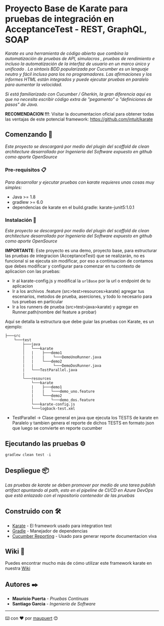 #  Proyecto Base de Karate para pruebas de integración en AcceptanceTest - REST, GraphQL, SOAP
_Karate es una herramienta de código abierto que combina la automatización de pruebas de API, simulacros , pruebas de rendimiento e incluso la automatización de la interfaz de usuario en un marco único y unificado . La sintaxis BDD popularizada por Cucumber es un lenguaje neutro y fácil incluso para los no programadores. Las afirmaciones y los informes HTML están integrados y puede ejecutar pruebas en paralelo para aumentar la velocidad._

_Si está familiarizado con Cucumber / Gherkin, la gran diferencia aquí es que no necesita escribir código extra de "pegamento" o "definiciones de pasos" de Java._

**RECOMENDACION !!!**: Visitar la documentacion oficial para obtener todas las ventajas de este potencial framework: https://github.com/intuit/karate
## Comenzando 🚀

_Este proyecto se descargará por medio del plugin del scaffold de clean architecture desarrollado por Ingenieria del Software expuesto en github como aporte OpenSource_




### Pre-requisitos 📋

_Para desarrollar y ejecutar pruebas con karate requieres unas cosas muy simples:_

- Java >= 1.8
- gradlew >= 6.0
- dependencias de karate en el build.gradle: karate-junit5:1.0.1


### Instalación 🔧

_Este proyecto se descargará por medio del plugin del scaffold de clean architecture desarrollado por Ingenieria del Software expuesto en github como aporte OpenSource_

**IMPORTANTE**: Este proyecto es una demo, proyecto base, para estructurar las pruebas de integracion (AcceptanceTest) que se realizarán, no es funcional si se ejecuta sin modificar, por eso a continuacion de contamos que debes modificar y configurar para comenzar en tu contexto de aplicacion con las pruebas:
- Ir al karate-config.js y modifical la `urlBase` por la url o endpoint de tu aplicacion
- Ir a los archivos .feature (src>test>resources>karate) agregar tus escenarios, metodos de prueba, aserciones, y todo lo necesario para tus pruebas en particular
- Ir a los runners de prueba (src>test>java>karate) y agregar en Runner.path(nombre del feature a probar)



Aquí se detalla la estructura que debe guiar las pruebas con Karate, es un ejemplo:

```
├───src
    └───test
        ├───java
        │   └───karate
        │   |    ├───demo1
        |   |    |    └───DemoUnoRunner.java
        │   |    └───demo2
        |   |         └───DemoDosRunner.java
        |   └───TestParallel.java
        |
        └───resources
            └───karate
            |    ├───demo1
            |    |   └───demo_uno.feature
            |    └───demo2
            |        └───demo_dos.feature
            └───karate-config.js
            └───logback-test.xml
```



- TestParallel -> Clase general en java que ejecuta los TESTS de karate en Paralelo y tambien genera el reporte de dichos TESTS en formato json que luego se convierte en reporte cucumber
## Ejecutando las pruebas ⚙️

```gradle
gradlew clean test -i
```


## Despliegue 📦

_Las pruebas de karate se deben promover por medio de una tarea publish artifact apuntando al path, esto en el pipeline de CI/CD en Azure DevOps que está enlazado con el repositorio contenedor de las pruebas_

## Construido con 🛠️


* [Karate](https://github.com/intuit/karate/) - El framework usado para integration test
* [Gradle](https://gradle.org/) - Manejador de dependencias
* [Cucumber Reporting](https://cucumber.io/docs/cucumber/reporting/) - Usado para generar reporte documentacion viva


## Wiki 📖

Puedes encontrar mucho más de cómo utilizar este framework karate en nuestra [Wiki](https://dev.azure.com/grupobancolombia/Vicepresidencia%20Servicios%20de%20Tecnolog%C3%ADa/_wiki/wikis/Vicepresidencia%20Servicios%20de%20Tecnolog%C3%ADa.wiki/10100/Pruebas-Integraci%C3%B3n-(Acceptance-Test-Backend)-karate)


## Autores ✒️

* **Mauricio Puerta** - *Pruebas Continuas*
* **Santiago Garcia** - *Ingeniería de Software*



---
⌨️ con ❤️ por [maupuert](https://github.com/mpuertao) 😊
